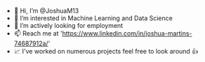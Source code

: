 - 👋 Hi, I’m @JoshuaM13
- 👀 I’m interested in Machine Learning and Data Science
- 👷 I’m actively looking for employment
- 📫 Reach me at 'https://www.linkedin.com/in/joshua-martins-74687912a/'
- 📈 I've worked on numerous projects feel free to look around 👍

<!---
JoshuaM13/JoshuaM13 is a ✨ special ✨ repository because its `README.md` (this file) appears on your GitHub profile.
You can click the Preview link to take a look at your changes.
--->
